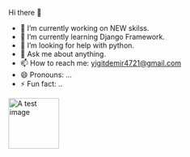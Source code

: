 Hi there 👋

- 🔭 I’m currently working on NEW skilss.
- 🌱 I’m currently learning Django Framework. 
- 🤔 I’m looking for help with python.
- 💬 Ask me about anything.
- 📫 How to reach me: yigitdemir4721@gmail.com
- 😄 Pronouns: ...
- ⚡ Fun fact: ..
<style>
img {
  width: 100px;
  height: 100px;
}
</style>
   ![A test image](https://www.interviewbit.com/blog/wp-content/uploads/2021/06/What-is-Full-Stack-Developer.png)

